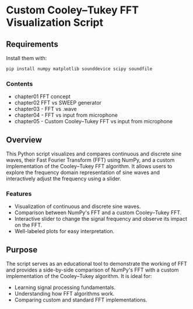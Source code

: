 # Custom Cooley–Tukey FFT Visualization Script


## Requirements

Install them with:
```bash
pip install numpy matplotlib sounddevice scipy soundfile

```
### Contents
- chapter01  FFT concept
- chapter02  FFT vs SWEEP generator
- chapter03 - FFT vs .wave
- chapter04 - FFT vs input from microphone
- chapter05 - Custom Cooley–Tukey FFT vs input from microphone

## Overview
This Python script visualizes and compares continuous and discrete sine waves, their Fast Fourier Transform (FFT) using NumPy, and a custom implementation of the Cooley–Tukey FFT algorithm. It allows users to explore the frequency domain representation of sine waves and interactively adjust the frequency using a slider.

### Features
- Visualization of continuous and discrete sine waves.
- Comparison between NumPy's FFT and a custom Cooley–Tukey FFT.
- Interactive slider to change the signal frequency and observe its impact on the FFT.
- Well-labeled plots for easy interpretation.

## Purpose
The script serves as an educational tool to demonstrate the working of FFT and provides a side-by-side comparison of NumPy's FFT with a custom implementation of the Cooley–Tukey algorithm. It is ideal for:
- Learning signal processing fundamentals.
- Understanding how FFT algorithms work.
- Comparing custom and standard FFT implementations.

